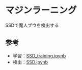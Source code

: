 ﻿# マジンラーニング

SSDで魔人ブウを検出する

## 参考
- 学習：[SSD_training.ipynb](https://github.com/rykov8/ssd_keras/blob/master/SSD_training.ipynb)
- 検出：[SSD.ipynb](https://github.com/rykov8/ssd_keras/blob/master/SSD.ipynb)

